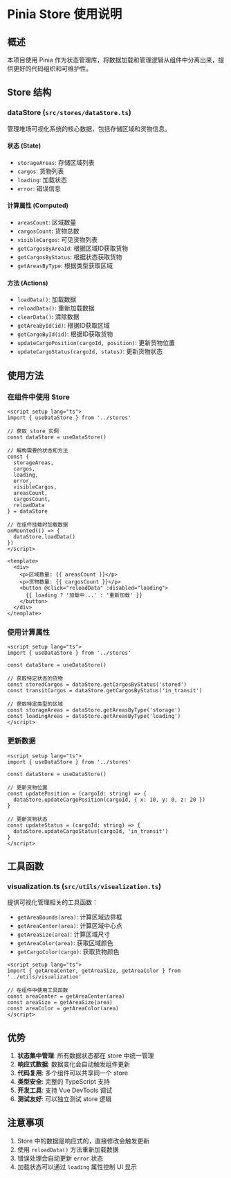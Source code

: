 # Pinia Store 使用说明

## 概述

本项目使用 Pinia 作为状态管理库，将数据加载和管理逻辑从组件中分离出来，提供更好的代码组织和可维护性。

## Store 结构

### dataStore (`src/stores/dataStore.ts`)

管理堆场可视化系统的核心数据，包括存储区域和货物信息。

#### 状态 (State)

- `storageAreas`: 存储区域列表
- `cargos`: 货物列表
- `loading`: 加载状态
- `error`: 错误信息

#### 计算属性 (Computed)

- `areasCount`: 区域数量
- `cargosCount`: 货物总数
- `visibleCargos`: 可见货物列表
- `getCargosByAreaId`: 根据区域ID获取货物
- `getCargosByStatus`: 根据状态获取货物
- `getAreasByType`: 根据类型获取区域

#### 方法 (Actions)

- `loadData()`: 加载数据
- `reloadData()`: 重新加载数据
- `clearData()`: 清除数据
- `getAreaById(id)`: 根据ID获取区域
- `getCargoById(id)`: 根据ID获取货物
- `updateCargoPosition(cargoId, position)`: 更新货物位置
- `updateCargoStatus(cargoId, status)`: 更新货物状态

## 使用方法

### 在组件中使用 Store

```vue
<script setup lang="ts">
import { useDataStore } from '../stores'

// 获取 store 实例
const dataStore = useDataStore()

// 解构需要的状态和方法
const { 
  storageAreas, 
  cargos, 
  loading, 
  error, 
  visibleCargos, 
  areasCount, 
  cargosCount, 
  reloadData 
} = dataStore

// 在组件挂载时加载数据
onMounted(() => {
  dataStore.loadData()
})
</script>

<template>
  <div>
    <p>区域数量: {{ areasCount }}</p>
    <p>货物数量: {{ cargosCount }}</p>
    <button @click="reloadData" :disabled="loading">
      {{ loading ? '加载中...' : '重新加载' }}
    </button>
  </div>
</template>
```

### 使用计算属性

```vue
<script setup lang="ts">
import { useDataStore } from '../stores'

const dataStore = useDataStore()

// 获取特定状态的货物
const storedCargos = dataStore.getCargosByStatus('stored')
const transitCargos = dataStore.getCargosByStatus('in_transit')

// 获取特定类型的区域
const storageAreas = dataStore.getAreasByType('storage')
const loadingAreas = dataStore.getAreasByType('loading')
</script>
```

### 更新数据

```vue
<script setup lang="ts">
import { useDataStore } from '../stores'

const dataStore = useDataStore()

// 更新货物位置
const updatePosition = (cargoId: string) => {
  dataStore.updateCargoPosition(cargoId, { x: 10, y: 0, z: 20 })
}

// 更新货物状态
const updateStatus = (cargoId: string) => {
  dataStore.updateCargoStatus(cargoId, 'in_transit')
}
</script>
```

## 工具函数

### visualization.ts (`src/utils/visualization.ts`)

提供可视化管理相关的工具函数：

- `getAreaBounds(area)`: 计算区域边界框
- `getAreaCenter(area)`: 计算区域中心点
- `getAreaSize(area)`: 计算区域尺寸
- `getAreaColor(area)`: 获取区域颜色
- `getCargoColor(cargo)`: 获取货物颜色

```vue
<script setup lang="ts">
import { getAreaCenter, getAreaSize, getAreaColor } from '../utils/visualization'

// 在组件中使用工具函数
const areaCenter = getAreaCenter(area)
const areaSize = getAreaSize(area)
const areaColor = getAreaColor(area)
</script>
```

## 优势

1. **状态集中管理**: 所有数据状态都在 store 中统一管理
2. **响应式数据**: 数据变化会自动触发组件更新
3. **代码复用**: 多个组件可以共享同一个 store
4. **类型安全**: 完整的 TypeScript 支持
5. **开发工具**: 支持 Vue DevTools 调试
6. **测试友好**: 可以独立测试 store 逻辑

## 注意事项

1. Store 中的数据是响应式的，直接修改会触发更新
2. 使用 `reloadData()` 方法重新加载数据
3. 错误处理会自动更新 `error` 状态
4. 加载状态可以通过 `loading` 属性控制 UI 显示 
